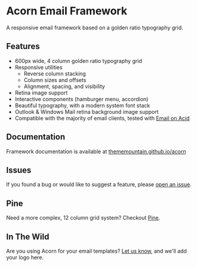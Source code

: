 # Acorn Email Framework

A responsive email framework based on a golden ratio typography grid.

## Features

- 600px wide, 4 column golden ratio typography grid
- Responsive utilities
    - Reverse column stacking
    - Column sizes and offsets
    - Alignment, spacing, and visibility
- Retina image support
- Interactive components (hamburger menu, accordion)
- Beautiful typography, with a modern system font stack
- Outlook & Windows Mail retina background image support
- Compatible with the majority of email clients, tested with [Email on Acid](https://www.emailonacid.com)

## Documentation

Framework documentation is available at [thememountain.github.io/acorn](https://thememountain.github.io/documentation/acorn/)

## Issues

If you found a bug or would like to suggest a feature, please [open an issue](https://github.com/ThemeMountain/acorn/issues).

## Pine

Need a more complex, 12 column grid system? Checkout [Pine](https://github.com/ThemeMountain/pine).

## In The Wild

Are you using Acorn for your email templates? [Let us know](mailto:info@thememountain.com), and we'll add your logo here.
